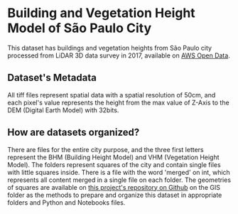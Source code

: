 # Building and Vegetation Height Model of São Paulo City

This dataset has buildings and vegetation heights from São Paulo city processed from LiDAR 3D data survey in 2017, available on [AWS Open Data](https://registry.opendata.aws/pmsp-lidar/).

## Dataset's Metadata

All tiff files represent spatial data with a spatial resolution of 50cm, and each pixel's value represents the height from the max value of Z-Axis to the DEM (Digital Earth Model) with 32bits.

## How are datasets organized?

There are files for the entire city purpose, and the three first letters represent the BHM (Building Height Model) and VHM (Vegetation Height Model). The folders represent squares of the city and contain single files with little squares inside. There is a file with the word 'merged' on int, which represents all content merged in a single file on each folder. The geometries of squares are available on [this project's repository on Github](https://github.com/AndaSampa/building-height-model) on the GIS folder as the methods to prepare and organize this dataset in appropriate folders and Python and Notebooks files.